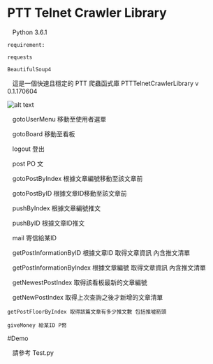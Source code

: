 # PTT Telnet Crawler Library

    Python 3.6.1
    
    requirement:
    
    requests
    
    BeautifulSoup4

    這是一個快速且穩定的 PTT 爬蟲函式庫 PTTTelnetCrawlerLibrary v 0.1.170604
    
![alt text](http://i.imgur.com/ErCRUk1.png)

    gotoUserMenu 移動至使用者選單
    
    gotoBoard 移動至看板
    
    logout 登出
    
    post PO 文
    
    gotoPostByIndex 根據文章編號移動至該文章前
    
    gotoPostByID 根據文章ID移動至該文章前
    
    pushByIndex 根據文章編號推文
    
    pushByID 根據文章ID推文
    
    mail 寄信給某ID
    
    getPostInformationByID 根據文章ID 取得文章資訊 內含推文清單
    
    getPostInformationByIndex 根據文章編號 取得文章資訊 內含推文清單
    
    getNewestPostIndex 取得該看板最新的文章編號
    
    getNewPostIndex 取得上次查詢之後才新增的文章清單
    
    getPostFloorByIndex 取得該篇文章有多少推文數 包括推噓箭頭
    
    giveMoney 給某ID P幣

#Demo
    
    請參考 Test.py
